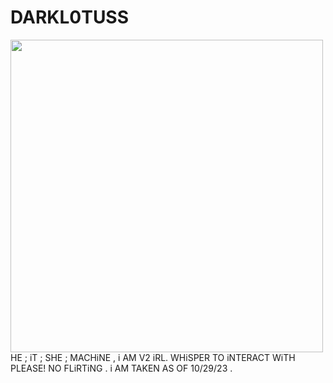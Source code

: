 # DARKL0TUSS

<img src="https://media.discordapp.net/attachments/1353287965974990889/1356466114061795451/vrre.png?ex=67ecab03&is=67eb5983&hm=8586a55913bb5366db61c073966bd83715737e9aed4ec697a1a0c89fc7536b26&=&format=webp&quality=lossless&width=653&height=721" width="500" height="500">
HE ; iT ; SHE ; MACHiNE , i AM V2 iRL. 
WHiSPER TO iNTERACT WiTH PLEASE!
NO FLiRTiNG . i AM TAKEN AS OF 10/29/23 .
